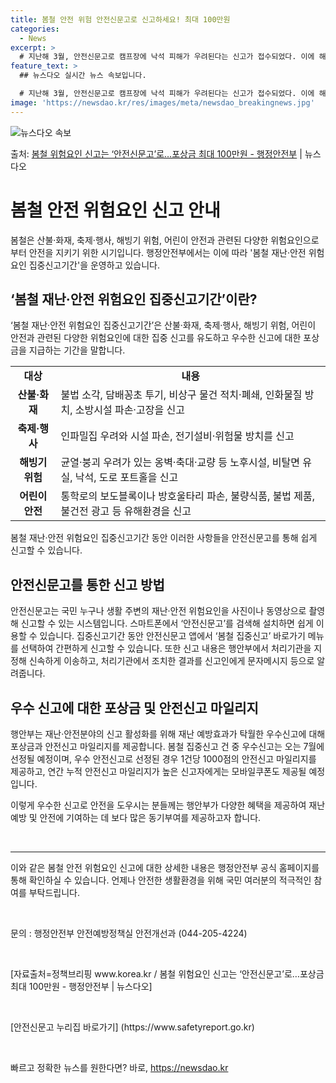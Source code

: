 ```yaml
---
title: 봄철 안전 위험 안전신문고로 신고하세요! 최대 100만원
categories:
  - News
excerpt: >
  # 지난해 3월, 안전신문고로 캠프장에 낙석 피해가 우려된다는 신고가 접수되었다. 이에 해당 신고내용은 소관…
feature_text: >
  ## 뉴스다오 실시간 뉴스 속보입니다.

  # 지난해 3월, 안전신문고로 캠프장에 낙석 피해가 우려된다는 신고가 접수되었다. 이에 해당 신고내용은 소관…
image: 'https://newsdao.kr/res/images/meta/newsdao_breakingnews.jpg'
---
```


![뉴스다오 속보](https://newsdao.kr/res/images/meta/newsdao_breakingnews.jpg)

<p>출처: <a href="https://newsdao.kr/3274" rel="dofollow">봄철 위험요인 신고는 ‘안전신문고’로…포상금 최대 100만원 - 행정안전부</a> | 뉴스다오</p>

<h1>봄철 안전 위험요인 신고 안내</h1>
<p data-ke-size="size16">봄철은 산불·화재, 축제·행사, 해빙기 위험, 어린이 안전과 관련된 다양한 위험요인으로부터 안전을 지키기 위한 시기입니다. 행정안전부에서는 이에 따라 '봄철 재난·안전 위험요인 집중신고기간'을 운영하고 있습니다.</p>

<h2 data-ke-size="size26">‘봄철 재난·안전 위험요인 집중신고기간’이란?</h2>
<p data-ke-size="size16">‘봄철 재난·안전 위험요인 집중신고기간’은 산불·화재, 축제·행사, 해빙기 위험, 어린이 안전과 관련된 다양한 위험요인에 대한 집중 신고를 유도하고 우수한 신고에 대한 포상금을 지급하는 기간을 말합니다.</p>

<table>
	<tr>
		<td style="text-align: center; height: 17px;"><b>대상</b></td>
		<td style="text-align: center; height: 17px;"><b>내용</b></td>
	</tr>
	<tr>
		<td style="text-align: center; height: 17px;"><b>산불·화재</b></td>
		<td>불법 소각, 담배꽁초 투기, 비상구 물건 적치·폐쇄, 인화물질 방치, 소방시설 파손·고장을 신고</td>
	</tr>
	<tr>
		<td style="text-align: center; height: 17px;"><b>축제·행사</b></td>
		<td>인파밀집 우려와 시설 파손, 전기설비·위험물 방치를 신고</td>
	</tr>
	<tr>
		<td style="text-align: center; height: 17px;"><b>해빙기 위험</b></td>
		<td>균열·붕괴 우려가 있는 옹벽·축대·교량 등 노후시설, 비탈면 유실, 낙석, 도로 포트홀을 신고</td>
	</tr>
	<tr>
		<td style="text-align: center; height: 17px;"><b>어린이 안전</b></td>
		<td>통학로의 보도블록이나 방호울타리 파손, 불량식품, 불법 제품, 불건전 광고 등 유해환경을 신고</td>
	</tr>
</table>

<p data-ke-size="size16">봄철 재난·안전 위험요인 집중신고기간 동안 이러한 사항들을 안전신문고를 통해 쉽게 신고할 수 있습니다.</p>

<h2 data-ke-size="size26">안전신문고를 통한 신고 방법</h2>
<p data-ke-size="size16">안전신문고는 국민 누구나 생활 주변의 재난·안전 위험요인을 사진이나 동영상으로 촬영해 신고할 수 있는 시스템입니다. 스마트폰에서 ‘안전신문고’를 검색해 설치하면 쉽게 이용할 수 있습니다. 집중신고기간 동안 안전신문고 앱에서 ‘봄철 집중신고’ 바로가기 메뉴를 선택하여 간편하게 신고할 수 있습니다. 또한 신고 내용은 행안부에서 처리기관을 지정해 신속하게 이송하고, 처리기관에서 조치한 결과를 신고인에게 문자메시지 등으로 알려줍니다.</p>

<h2 data-ke-size="size26">우수 신고에 대한 포상금 및 안전신고 마일리지</h2>
<p data-ke-size="size16">행안부는 재난·안전분야의 신고 활성화를 위해 재난 예방효과가 탁월한 우수신고에 대해 포상금과 안전신고 마일리지를 제공합니다. 봄철 집중신고 건 중 우수신고는 오는 7월에 선정될 예정이며, 우수 안전신고로 선정된 경우 1건당 1000점의 안전신고 마일리지를 제공하고, 연간 누적 안전신고 마일리지가 높은 신고자에게는 모바일쿠폰도 제공될 예정입니다.</p>

<p data-ke-size="size16">이렇게 우수한 신고로 안전을 도우시는 분들께는 행안부가 다양한 혜택을 제공하여 재난 예방 및 안전에 기여하는 데 보다 많은 동기부여를 제공하고자 합니다.</p>

<p data-ke-size="size16">&nbsp;</p>

<hr>

<p data-ke-size="size16">이와 같은 봄철 안전 위험요인 신고에 대한 상세한 내용은 행정안전부 공식 홈페이지를 통해 확인하실 수 있습니다. 언제나 안전한 생활환경을 위해 국민 여러분의 적극적인 참여를 부탁드립니다.</p>

<p data-ke-size="size16">&nbsp;</p>

<p data-ke-size="size16">문의 : 행정안전부 안전예방정책실 안전개선과 (044-205-4224)</p>

<p data-ke-size="size16">&nbsp;</p>

<p data-ke-size="size16">[자료출처=정책브리핑 www.korea.kr / 봄철 위험요인 신고는 ‘안전신문고’로…포상금 최대 100만원 - 행정안전부 | 뉴스다오]</p>

<p data-ke-size="size16">&nbsp;</p>

<p data-ke-size="size16">[안전신문고 누리집 바로가기] (https://www.safetyreport.go.kr)</p>

<p data-ke-size="size16">&nbsp;</p> 

빠르고 정확한 뉴스를 원한다면? 바로, <a href="https://newsdao.kr" rel="dofollow">https://newsdao.kr</a>


